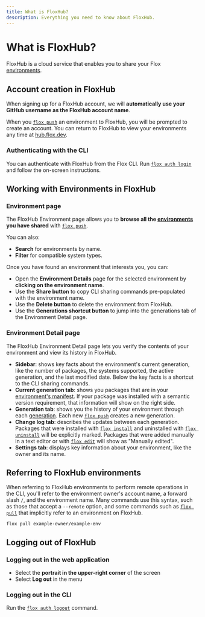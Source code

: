 ```yaml
---
title: What is FloxHub?
description: Everything you need to know about FloxHub.
---
```


# What is FloxHub?

FloxHub is a cloud service that enables you to share your Flox
[environments][environments_concept].

## Account creation in FloxHub

When signing up for a FloxHub account,
we will **automatically use your GitHub username as the FloxHub account name**.

When you [`flox push`][flox_push] an environment to FloxHub,
you will be prompted to create an account.
You can return to FloxHub to view your environments any time at
[hub.flox.dev](https://hub.flox.dev).

### Authenticating with the CLI

You can authenticate with FloxHub from the Flox CLI.
Run [`flox auth login`][flox_auth] and follow the on-screen instructions.

## Working with Environments in FloxHub

### Environment page

The FloxHub Environment page allows you to **browse all the
[environments][environments_concept] you have shared** with
[`flox push`][flox_push].

You can also:

* **Search** for environments by name.
* **Filter** for compatible system types.

Once you have found an environment that interests you,
you can:

* Open the **Environment Details** page for the selected environment by
**clicking on the environment name**.
* Use the **Share button** to copy CLI sharing commands pre-populated with the
environment name.
* Use the **Delete button** to delete the environment from FloxHub.
* Use the **Generations shortcut button** to jump into the generations tab of
the Environment Detail page.

### Environment Detail page

The FloxHub Environment Detail page lets you verify the contents of your
environment and view its history in FloxHub.

* **Sidebar**: shows key facts about the environment's current generation, like
the number of packages, the systems supported, the active generation, and the
last modified date.
Below the key facts is a shortcut to the CLI sharing commands.
* **Current generation tab**: shows you packages that are in your
[environment's manifest][manifest_concept].
If your package was installed with a semantic version requirement,
that information will show on the right side.
* **Generation tab**: shows you the history of your environment through each
[generation][generation_concept].
Each new [`flox push`][flox_push] creates a new generation.
* **Change log tab**: describes the updates between each generation.
Packages that were installed with [`flox install`][flox_install] and uninstalled
with [`flox uninstall`][flox_uninstall] will be explicitly marked.
Packages that were added manually in a text editor or with
[`flox edit`][flox_edit] will show as "Manually edited".
* **Settings tab**: displays key information about your environment, like the
owner and its name.

## Referring to FloxHub environments

When referring to FloxHub environments to perform remote operations in the CLI,
you'll refer to the environment owner's account name, a forward slash `/`,
and the environment name.
Many commands use this syntax,
such as those that accept a `--remote` option,
and some commands such as [`flox pull`][flox_pull] that implicitly refer to
an environment on FloxHub.

```{ .sh .copy }
flox pull example-owner/example-env
```

## Logging out of FloxHub

### Logging out in the web application

* Select the **portrait in the upper-right corner** of the screen
* Select **Log out** in the menu

### Logging out in the CLI

Run the [`flox auth logout`][flox_auth] command.

[flox_website]: https://flox.dev
[flox_push]: ../man/flox-push.md
[flox_pull]: ../man/flox-pull.md
[flox_activate]: ../man/flox-activate.md
[flox_auth]: ../man/flox-auth.md
[flox_edit]: ../man/flox-edit.md
[flox_install]: ../man/flox-install.md
[flox_uninstall]: ../man/flox-uninstall.md
[generation_concept]: ../concepts/generations.md
[manifest_concept]: ../concepts/environments.md#manifesttoml
[environments_concept]: ../concepts/environments.md
